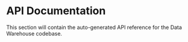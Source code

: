 # API Documentation

This section will contain the auto-generated API reference for the Data Warehouse codebase.

<!-- API reference will be generated here -->
